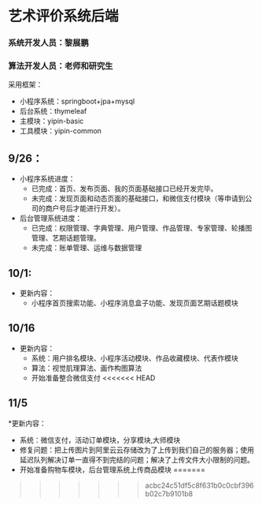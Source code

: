 # 艺术评价系统后端
### 系统开发人员：黎展鹏
### 算法开发人员：老师和研究生
采用框架：
* 小程序系统：springboot+jpa+mysql
* 后台系统：thymeleaf
* 主模块：yipin-basic
* 工具模块：yipin-common

## 9/26：
* 小程序系统进度：
  * 已完成：首页、发布页面、我的页面基础接口已经开发完毕。
  * 未完成：发现页面和动态页面的基础接口，和微信支付模块（等申请到公司的商户号后才能进行开发）。
* 后台管理系统进度：
  * 已完成：权限管理、字典管理、用户管理、作品管理、专家管理、轮播图管理、艺期话题管理。
  * 未完成：账单管理、运维与数据管理
## 10/1:
* 更新内容：
  * 小程序首页搜索功能、小程序消息盒子功能、发现页面艺期话题模块
## 10/16
* 更新内容：
  * 系统：用户排名模块、小程序活动模块、作品收藏模块、代表作模块
  * 算法：视觉肌理算法、画作构图算法
  * 开始准备整合微信支付
<<<<<<< HEAD
## 11/5
*更新内容：
  * 系统：微信支付，活动订单模块，分享模块,大师模块
  * 修复问题：把上传图片到阿里云云存储改为了上传到我们自己的服务器；使用延迟队列解决订单一直得不到完结的问题；解决了上传文件大小限制的问题。
  * 开始准备购物车模块，后台管理系统上传商品模块
=======
>>>>>>> acbc24c51df5c8f631b0c0cbf396b02c7b9101b8
